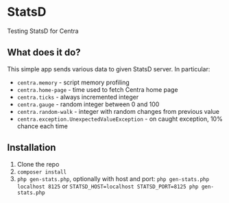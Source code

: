 # StatsD
Testing StatsD for Centra

## What does it do?

This simple app sends various data to given StatsD server. In particular:
- `centra.memory` - script memory profiling
- `centra.home-page` - time used to fetch Centra home page
- `centra.ticks` - always incremented integer
- `centra.gauge` - random integer between 0 and 100
- `centra.random-walk` - integer with random changes from previous value
- `centra.exception.UnexpectedValueException` - on caught exception, 10% chance each time

## Installation

1. Clone the repo
2. `composer install`
3. `php gen-stats.php`, optionally with host and port: `php gen-stats.php localhost 8125` or 
 `STATSD_HOST=localhost STATSD_PORT=8125 php gen-stats.php`
 
 
